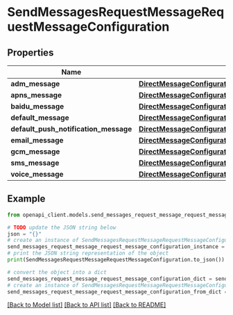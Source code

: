 # SendMessagesRequestMessageRequestMessageConfiguration


## Properties

Name | Type | Description | Notes
------------ | ------------- | ------------- | -------------
**adm_message** | [**DirectMessageConfigurationADMMessage**](DirectMessageConfigurationADMMessage.md) |  | [optional] 
**apns_message** | [**DirectMessageConfigurationAPNSMessage**](DirectMessageConfigurationAPNSMessage.md) |  | [optional] 
**baidu_message** | [**DirectMessageConfigurationBaiduMessage**](DirectMessageConfigurationBaiduMessage.md) |  | [optional] 
**default_message** | [**DirectMessageConfigurationDefaultMessage**](DirectMessageConfigurationDefaultMessage.md) |  | [optional] 
**default_push_notification_message** | [**DirectMessageConfigurationDefaultPushNotificationMessage**](DirectMessageConfigurationDefaultPushNotificationMessage.md) |  | [optional] 
**email_message** | [**DirectMessageConfigurationEmailMessage**](DirectMessageConfigurationEmailMessage.md) |  | [optional] 
**gcm_message** | [**DirectMessageConfigurationGCMMessage**](DirectMessageConfigurationGCMMessage.md) |  | [optional] 
**sms_message** | [**DirectMessageConfigurationSMSMessage**](DirectMessageConfigurationSMSMessage.md) |  | [optional] 
**voice_message** | [**DirectMessageConfigurationVoiceMessage**](DirectMessageConfigurationVoiceMessage.md) |  | [optional] 

## Example

```python
from openapi_client.models.send_messages_request_message_request_message_configuration import SendMessagesRequestMessageRequestMessageConfiguration

# TODO update the JSON string below
json = "{}"
# create an instance of SendMessagesRequestMessageRequestMessageConfiguration from a JSON string
send_messages_request_message_request_message_configuration_instance = SendMessagesRequestMessageRequestMessageConfiguration.from_json(json)
# print the JSON string representation of the object
print(SendMessagesRequestMessageRequestMessageConfiguration.to_json())

# convert the object into a dict
send_messages_request_message_request_message_configuration_dict = send_messages_request_message_request_message_configuration_instance.to_dict()
# create an instance of SendMessagesRequestMessageRequestMessageConfiguration from a dict
send_messages_request_message_request_message_configuration_from_dict = SendMessagesRequestMessageRequestMessageConfiguration.from_dict(send_messages_request_message_request_message_configuration_dict)
```
[[Back to Model list]](../README.md#documentation-for-models) [[Back to API list]](../README.md#documentation-for-api-endpoints) [[Back to README]](../README.md)


